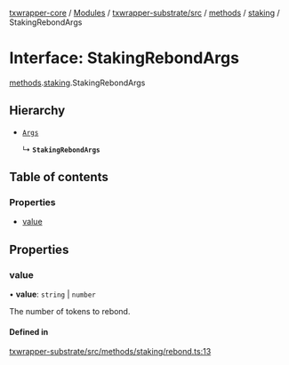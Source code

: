 [txwrapper-core](../README.md) / [Modules](../modules.md) / [txwrapper-substrate/src](../modules/txwrapper_substrate_src.md) / [methods](../modules/txwrapper_substrate_src.methods.md) / [staking](../modules/txwrapper_substrate_src.methods.staking.md) / StakingRebondArgs

# Interface: StakingRebondArgs

[methods](../modules/txwrapper_substrate_src.methods.md).[staking](../modules/txwrapper_substrate_src.methods.staking.md).StakingRebondArgs

## Hierarchy

- [`Args`](../modules/txwrapper_core_src.md#args)

  ↳ **`StakingRebondArgs`**

## Table of contents

### Properties

- [value](txwrapper_substrate_src.methods.staking.StakingRebondArgs.md#value)

## Properties

### value

• **value**: `string` \| `number`

The number of tokens to rebond.

#### Defined in

[txwrapper-substrate/src/methods/staking/rebond.ts:13](https://github.com/paritytech/txwrapper-core/blob/f50cd9c/packages/txwrapper-substrate/src/methods/staking/rebond.ts#L13)
